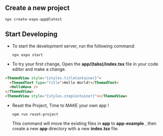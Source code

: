 ## Create a new project

`npx create-expo-app@latest`

## Start Developing

- To start the development server, run the following command:

  `npx expo start`

- To try your first change, Open the **app/(tabs)/index.tsx** file in your code editor and make a change.

```html
<ThemedView style="{styles.titleContainer}">
  <ThemedText type="title">Hello World!</ThemedText>
  <HelloWave />
</ThemedView>
<ThemedView style="{styles.stepContainer}"></ThemedView>
```

- Reset the Project, Time to MAKE your own app !

  `npm run reset-project`

  This command will move the existing files in **app** to **app-example** , then create a new **app** directory with a new **index.tsx** file.

